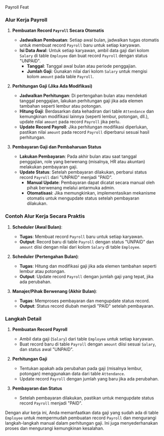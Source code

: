 Payroll Feat

### **Alur Kerja Payroll**

1. **Pembuatan Record `Payroll` Secara Otomatis**

   - **Jadwalkan Pembuatan**: Setiap awal bulan, jadwalkan tugas otomatis untuk membuat record `Payroll` baru untuk setiap karyawan. 
   - **Isi Data Awal**: Untuk setiap karyawan, ambil data gaji dari kolom `Salary` di table `Employee` dan buat record `Payroll` dengan status "UNPAID".
     - **Tanggal**: Tanggal awal bulan atau periode penggajian.
     - **Jumlah Gaji**: Gunakan nilai dari kolom `Salary` untuk mengisi kolom `amount` pada table `Payroll`.

2. **Perhitungan Gaji (Jika Ada Modifikasi)**

   - **Jadwalkan Perhitungan**: Di pertengahan bulan atau mendekati tanggal penggajian, lakukan perhitungan gaji jika ada elemen tambahan seperti lembur atau potongan.
   - **Hitung Gaji**: Berdasarkan data kehadiran dari table `Attendance` dan kemungkinan modifikasi lainnya (seperti lembur, potongan, dll.), update nilai `amount` pada record `Payroll` jika perlu.
   - **Update Record Payroll**: Jika perhitungan modifikasi diperlukan, pastikan nilai `amount` pada record `Payroll` diperbarui sesuai hasil perhitungan.

3. **Pembayaran Gaji dan Pembaharuan Status**

   - **Lakukan Pembayaran**: Pada akhir bulan atau saat tanggal penggajian, role yang berwenang (misalnya, HR atau akuntan) melakukan pembayaran gaji.
   - **Update Status**: Setelah pembayaran dilakukan, perbarui status record `Payroll` dari "UNPAID" menjadi "PAID".
     - **Manual Update**: Pembayaran dapat dicatat secara manual oleh pihak berwenang melalui antarmuka admin.
     - **Otomatisasi**: Jika memungkinkan, implementasikan mekanisme otomatis untuk mengupdate status setelah pembayaran dilakukan.

### **Contoh Alur Kerja Secara Praktis**

1. **Scheduler (Awal Bulan)**:
   - **Tugas**: Membuat record `Payroll` baru untuk setiap karyawan.
   - **Output**: Record baru di table `Payroll` dengan status "UNPAID" dan `amount` diisi dengan nilai dari kolom `Salary` di table `Employee`.

2. **Scheduler (Pertengahan Bulan)**:
   - **Tugas**: Hitung dan modifikasi gaji jika ada elemen tambahan seperti lembur atau potongan.
   - **Output**: Update record `Payroll` dengan jumlah gaji yang tepat, jika ada perubahan.

3. **Manajer/Pihak Berwenang (Akhir Bulan)**:
   - **Tugas**: Memproses pembayaran dan mengupdate status record.
   - **Output**: Status record diubah menjadi "PAID" setelah pembayaran.

### **Langkah Detail**

1. **Pembuatan Record Payroll**
   - Ambil data gaji (`Salary`) dari table `Employee` untuk setiap karyawan.
   - Buat record baru di table `Payroll` dengan `amount` diisi sesuai `Salary`, dan status awal "UNPAID".

2. **Perhitungan Gaji**
   - Tentukan apakah ada perubahan pada gaji (misalnya lembur, potongan) menggunakan data dari table `Attendance`.
   - Update record `Payroll` dengan jumlah yang baru jika ada perubahan.

3. **Pembayaran dan Status**
   - Setelah pembayaran dilakukan, pastikan untuk mengupdate status record `Payroll` menjadi "PAID".

Dengan alur kerja ini, Anda memanfaatkan data gaji yang sudah ada di table `Employee` untuk mempermudah pembuatan record `Payroll` dan mengurangi langkah-langkah manual dalam perhitungan gaji. Ini juga menyederhanakan proses dan mengurangi kemungkinan kesalahan.